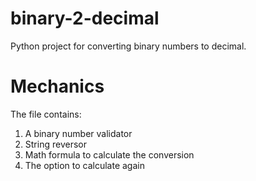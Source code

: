 # binary-2-decimal
Python project for converting binary numbers to decimal.

# Mechanics
The file contains:
1. A binary number validator
2. String reversor
3. Math formula to calculate the conversion
4. The option to calculate again
